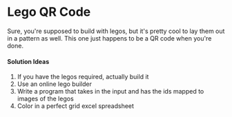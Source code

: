# Lego QR Code

Sure, you're supposed to build with legos, but it's pretty cool to lay them out in a pattern as well. This one just happens to be a QR code when you're done.

#### Solution Ideas

1. If you have the legos required, actually build it
2. Use an online lego builder
3. Write a program that takes in the input and has the ids mapped to images of the legos
4. Color in a perfect grid excel spreadsheet
